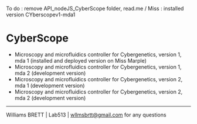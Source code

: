 To do : remove API_nodeJS_CyberScope folder, read.me / Miss : installed version CYberscopev1-mda1

# CyberScope

- Microscopy and microfluidics controller for Cybergenetics, version 1, mda 1 (installed and deployed version on Miss Marple)
- Microscopy and microfluidics controller for Cybergenetics, version 1, mda 2 (development version)
- Microscopy and microfluidics controller for Cybergenetics, version 2, mda 1 (development version)
- Microscopy and microfluidics controller for Cybergenetics, version 2, mda 2 (development version)
------------------------------------------------------------------------------------------------------------------------------------------
Williams BRETT | Lab513 | wllmsbrtt@gmail.com for any questions
